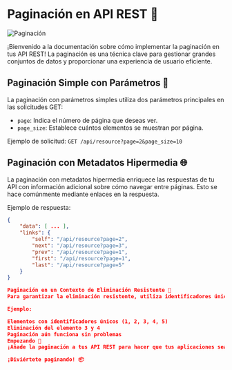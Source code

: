 # Paginación en API REST 📖

![Paginación](pagination.png)

¡Bienvenido a la documentación sobre cómo implementar la paginación en tus API REST! La paginación es una técnica clave para gestionar grandes conjuntos de datos y proporcionar una experiencia de usuario eficiente.

## Paginación Simple con Parámetros 📑

La paginación con parámetros simples utiliza dos parámetros principales en las solicitudes GET:
- `page`: Indica el número de página que deseas ver.
- `page_size`: Establece cuántos elementos se muestran por página.

Ejemplo de solicitud: `GET /api/resource?page=2&page_size=10`

## Paginación con Metadatos Hipermedia 🌐

La paginación con metadatos hipermedia enriquece las respuestas de tu API con información adicional sobre cómo navegar entre páginas. Esto se hace comúnmente mediante enlaces en la respuesta.

Ejemplo de respuesta:
```json
{
    "data": [ ... ],
    "links": {
        "self": "/api/resource?page=2",
        "next": "/api/resource?page=3",
        "prev": "/api/resource?page=1",
        "first": "/api/resource?page=1",
        "last": "/api/resource?page=5"
    }
}

Paginación en un Contexto de Eliminación Resistente 🚀
Para garantizar la eliminación resistente, utiliza identificadores únicos o índices en lugar del orden de los elementos. De esta manera, las eliminaciones no afectan la paginación.

Ejemplo:

Elementos con identificadores únicos (1, 2, 3, 4, 5)
Eliminación del elemento 3 y 4
Paginación aún funciona sin problemas
Empezando 🚀
¡Añade la paginación a tus API REST para hacer que tus aplicaciones sean más eficientes y fáciles de usar! Consulta la documentación de tu framework o librería para obtener más detalles sobre cómo implementar la paginación.

¡Diviértete paginando! 📦